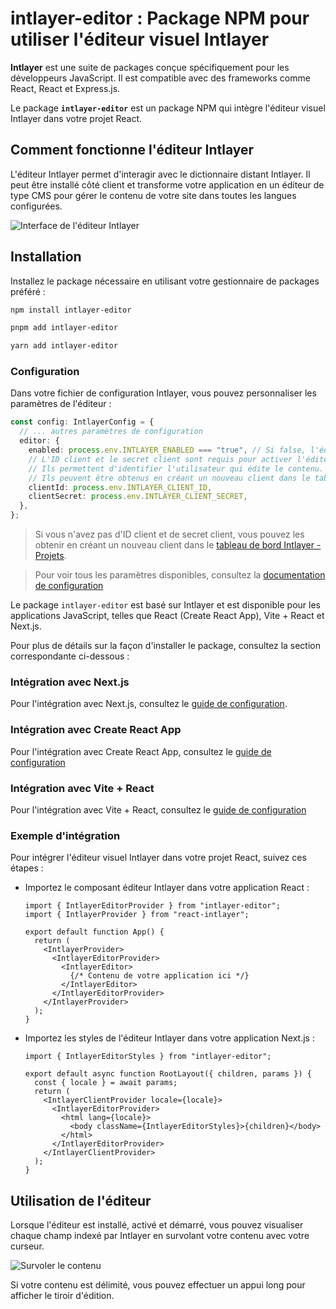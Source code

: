 # intlayer-editor : Package NPM pour utiliser l'éditeur visuel Intlayer

**Intlayer** est une suite de packages conçue spécifiquement pour les développeurs JavaScript. Il est compatible avec des frameworks comme React, React et Express.js.

Le package **`intlayer-editor`** est un package NPM qui intègre l'éditeur visuel Intlayer dans votre projet React.

## Comment fonctionne l'éditeur Intlayer

L'éditeur Intlayer permet d'interagir avec le dictionnaire distant Intlayer. Il peut être installé côté client et transforme votre application en un éditeur de type CMS pour gérer le contenu de votre site dans toutes les langues configurées.

![Interface de l'éditeur Intlayer](https://github.com/aymericzip/intlayer/blob/main/docs/assets/intlayer_editor_ui.png)

## Installation

Installez le package nécessaire en utilisant votre gestionnaire de packages préféré :

```bash packageManager="npm"
npm install intlayer-editor
```

```bash packageManager="pnpm"
pnpm add intlayer-editor
```

```bash packageManager="yarn"
yarn add intlayer-editor
```

### Configuration

Dans votre fichier de configuration Intlayer, vous pouvez personnaliser les paramètres de l'éditeur :

```typescript
const config: IntlayerConfig = {
  // ... autres paramètres de configuration
  editor: {
    enabled: process.env.INTLAYER_ENABLED === "true", // Si false, l'éditeur est inactif et ne peut pas être accessible.
    // L'ID client et le secret client sont requis pour activer l'éditeur.
    // Ils permettent d'identifier l'utilisateur qui édite le contenu.
    // Ils peuvent être obtenus en créant un nouveau client dans le tableau de bord Intlayer - Projets (https://intlayer.org/dashboard/projects).
    clientId: process.env.INTLAYER_CLIENT_ID,
    clientSecret: process.env.INTLAYER_CLIENT_SECRET,
  },
};
```

> Si vous n'avez pas d'ID client et de secret client, vous pouvez les obtenir en créant un nouveau client dans le [tableau de bord Intlayer - Projets](https://intlayer.org/dashboard/projects).

> Pour voir tous les paramètres disponibles, consultez la [documentation de configuration](https://github.com/aymericzip/intlayer/blob/main/docs/fr/configuration.md)

Le package `intlayer-editor` est basé sur Intlayer et est disponible pour les applications JavaScript, telles que React (Create React App), Vite + React et Next.js.

Pour plus de détails sur la façon d'installer le package, consultez la section correspondante ci-dessous :

### Intégration avec Next.js

Pour l'intégration avec Next.js, consultez le [guide de configuration](https://github.com/aymericzip/intlayer/blob/main/docs/fr/intlayer_with_nextjs_15.md).

### Intégration avec Create React App

Pour l'intégration avec Create React App, consultez le [guide de configuration](https://github.com/aymericzip/intlayer/blob/main/docs/fr/intlayer_with_create_react_app.md)

### Intégration avec Vite + React

Pour l'intégration avec Vite + React, consultez le [guide de configuration](https://github.com/aymericzip/intlayer/blob/main/docs/fr/intlayer_with_vite+react.md)

### Exemple d'intégration

Pour intégrer l'éditeur visuel Intlayer dans votre projet React, suivez ces étapes :

- Importez le composant éditeur Intlayer dans votre application React :

  ```tsx fileName="src/App.jsx"
  import { IntlayerEditorProvider } from "intlayer-editor";
  import { IntlayerProvider } from "react-intlayer";

  export default function App() {
    return (
      <IntlayerProvider>
        <IntlayerEditorProvider>
          <IntlayerEditor>
            {/* Contenu de votre application ici */}
          </IntlayerEditor>
        </IntlayerEditorProvider>
      </IntlayerProvider>
    );
  }
  ```

- Importez les styles de l'éditeur Intlayer dans votre application Next.js :

  ```tsx fileName="src/app/[locale]/layout.jsx"
  import { IntlayerEditorStyles } from "intlayer-editor";

  export default async function RootLayout({ children, params }) {
    const { locale } = await params;
    return (
      <IntlayerClientProvider locale={locale}>
        <IntlayerEditorProvider>
          <html lang={locale}>
            <body className={IntlayerEditorStyles}>{children}</body>
          </html>
        </IntlayerEditorProvider>
      </IntlayerClientProvider>
    );
  }
  ```

## Utilisation de l'éditeur

Lorsque l'éditeur est installé, activé et démarré, vous pouvez visualiser chaque champ indexé par Intlayer en survolant votre contenu avec votre curseur.

![Survoler le contenu](https://github.com/aymericzip/intlayer/blob/main/docs/assets/intlayer_editor_hover_content.png)

Si votre contenu est délimité, vous pouvez effectuer un appui long pour afficher le tiroir d'édition.
